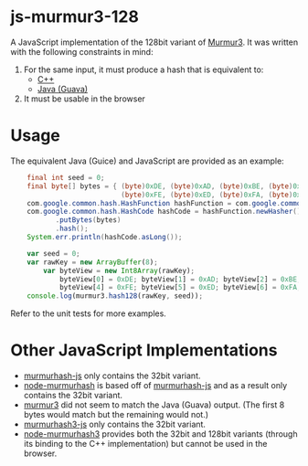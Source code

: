 js-murmur3-128
==============

A JavaScript implementation of the 128bit variant of [Murmur3](http://en.wikipedia.org/wiki/MurmurHash).
It was written with the following constraints in mind:

1.  For the same input, it must produce a hash that is equivalent to:
    *  [C++](https://code.google.com/p/smhasher/source/browse/trunk/MurmurHash3.cpp)
    *  [Java (Guava)](http://guava-libraries.googlecode.com/git/guava/src/com/google/common/hash/Murmur3_128HashFunction.java)
2.  It must be usable in the browser


Usage
=====

The equivalent Java (Guice) and JavaScript are provided as an example:

```java
    final int seed = 0;
    final byte[] bytes = { (byte)0xDE, (byte)0xAD, (byte)0xBE, (byte)0xEF,
                           (byte)0xFE, (byte)0xED, (byte)0xFA, (byte)0xCE };
    com.google.common.hash.HashFunction hashFunction = com.google.common.hash.Hashing.murmur3_128(seed);
    com.google.common.hash.HashCode hashCode = hashFunction.newHasher()
           .putBytes(bytes)
           .hash();
    System.err.println(hashCode.asLong());
```

```javascript
    var seed = 0;
    var rawKey = new ArrayBuffer(8);
        var byteView = new Int8Array(rawKey);
            byteView[0] = 0xDE; byteView[1] = 0xAD; byteView[2] = 0xBE; byteView[3] = 0xEF;
            byteView[4] = 0xFE; byteView[5] = 0xED; byteView[6] = 0xFA; byteView[7] = 0xCE;
    console.log(murmur3.hash128(rawKey, seed));
```

Refer to the unit tests for more examples.


Other JavaScript Implementations
=================================

*  [murmurhash-js](https://github.com/garycourt/murmurhash-js) only contains
   the 32bit variant.
*  [node-murmurhash](https://github.com/perezd/node-murmurhash) is based off
   of [murmurhash-js](https://github.com/garycourt/murmurhash-js) and as a 
   result only contains the 32bit variant.
*  [murmur3](https://github.com/zmarcantel/murmur3) did not seem to match the
   Java (Guava) output. (The first 8 bytes would match but the remaining would
   not.)
*  [murmurhash3-js](https://github.com/whitequark/murmurhash3-js) only contains
   the 32bit variant.
*  [node-murmurhash3](https://github.com/hideo55/node-murmurhash3) provides both
   the 32bit and 128bit variants (through its binding to the C++ implementation)
   but cannot be used in the browser.
